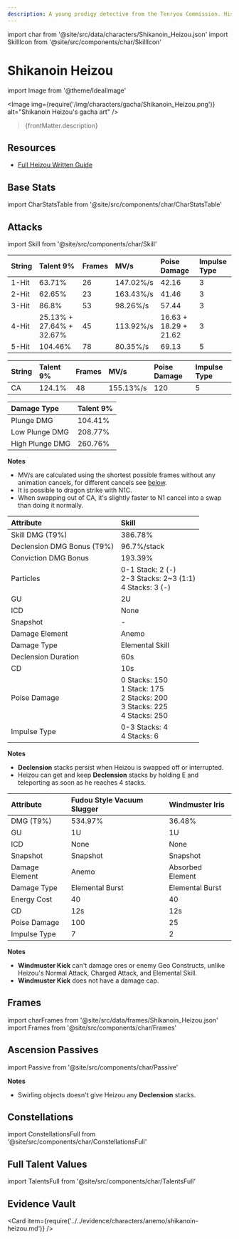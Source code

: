 ```yaml
---
description: A young prodigy detective from the Tenryou Commission. His senses are sharp and his thoughts are clear.
---
```


import char from '@site/src/data/characters/Shikanoin_Heizou.json'
import SkillIcon from '@site/src/components/char/SkillIcon'

# Shikanoin Heizou

import Image from '@theme/IdealImage'

<Image img={require('/img/characters/gacha/Shikanoin_Heizou.png')} alt="Shikanoin Heizou's gacha art" />
<blockquote>{frontMatter.description}</blockquote>

## Resources

* [Full Heizou Written Guide](https://keqingmains.com/heizou/)

## Base Stats

import CharStatsTable from '@site/src/components/char/CharStatsTable'

<CharStatsTable char={char} />

## Attacks

import Skill from '@site/src/components/char/Skill'

<Tabs>
<TabItem value='na' label='Normal Attacks'>
<SkillIcon char={char} skill='na' />
<div class='talent-columns'>
<Skill char={char} skill='na' sectionFilter='Normal Attack' />

| String   | Talent 9%                | Frames | MV/s      | Poise Damage          | Impulse Type |
| :------- | :----------------------- | :----- | :-------- | :-------------------- | :----------- |
| 1-Hit    | 63.71%                   | 26     | 147.02%/s | 42.16                 | 3            |
| 2-Hit    | 62.65%                   | 23     | 163.43%/s | 41.46                 | 3            |
| 3-Hit    | 86.8%                    | 53     | 98.26%/s  | 57.44                 | 3            |
| 4-Hit    | 25.13% + 27.64% + 32.67% | 45     | 113.92%/s | 16.63 + 18.29 + 21.62 | 3            |
| 5-Hit    | 104.46%                  | 78     | 80.35%/s  | 69.13                 | 5            |

</div>
<div class='talent-columns'>
<Skill char={char} skill='na' sectionFilter='Charged Attack' />

| String   | Talent 9% | Frames | MV/s      | Poise Damage | Impulse Type |
| :------- | :-------- | :----- | :-------- | :----------- | :----------- |
| CA       | 124.1%    | 48     | 155.13%/s | 120          | 5            |

</div>
<div class='talent-columns'>
<Skill char={char} skill='na' sectionFilter='Plunging Attack' />

| Damage Type     | Talent 9% |
| :-------------- | :-------- |
| Plunge DMG      | 104.41%   |
| Low Plunge DMG  | 208.77%   |
| High Plunge DMG | 260.76%   |

</div>

**Notes**

* MV/s are calculated using the shortest possible frames without any animation cancels, for different cancels see [below](#frames).
* It is possible to dragon strike with N1C.
* When swapping out of CA, it's slightly faster to N1 cancel into a swap than doing it normally.

</TabItem>

<TabItem value='e' label='Skill'>
<SkillIcon char={char} skill='e' />
<div class='talent-columns'>
<Skill char={char} skill='e' />

| Attribute                    | Skill                                                                                        |
| :--------------------------- | :------------------------------------------------------------------------------------------- |
| Skill DMG \(T9%\)            | 386.78%                                                                                      |
| Declension DMG Bonus \(T9%\) | 96.7%/stack                                                                                  |
| Conviction DMG Bonus         | 193.39%                                                                                      |
| Particles                    | 0-1 Stack: 2 \(-\) <br/> 2-3 Stacks: 2~3 \(1:1\) <br/> 4 Stacks: 3 \(-\)                     |
| GU                           | 2U                                                                                           |
| ICD                          | None                                                                                         |
| Snapshot                     | -                                                                                            |
| Damage Element               | Anemo                                                                                        |
| Damage Type                  | Elemental Skill                                                                              |
| Declension Duration          | 60s                                                                                          |
| CD                           | 10s                                                                                          |
| Poise Damage                 | 0 Stacks: 150 <br/> 1 Stack: 175 <br/> 2 Stacks: 200 <br/> 3 Stacks: 225 <br/> 4 Stacks: 250 |
| Impulse Type                 | 0-3 Stacks: 4 <br/> 4 Stacks: 6                                                              |

</div>

**Notes**

* **Declension** stacks persist when Heizou is swapped off or interrupted.
* Heizou can get and keep **Declension** stacks by holding E and teleporting as soon as he reaches 4 stacks.

</TabItem>

<TabItem value='q' label='Burst'>
<SkillIcon char={char} skill='q' />
<div class='talent-columns'>
<Skill char={char} skill='q'/>

| Attribute      | Fudou Style Vacuum Slugger | Windmuster Iris  |
| :------------- | :------------------------- | :--------------- |
| DMG \(T9%\)    | 534.97%                    | 36.48%           |
| GU             | 1U                         | 1U               |
| ICD            | None                       | None             |
| Snapshot       | Snapshot                   | Snapshot         |
| Damage Element | Anemo                      | Absorbed Element |
| Damage Type    | Elemental Burst            | Elemental Burst  |
| Energy Cost    | 40                         | 40               |
| CD             | 12s                        | 12s              |
| Poise Damage   | 100                        | 25               |
| Impulse Type   | 7                          | 2                |

</div>

**Notes**

* **Windmuster Kick** can't damage ores or enemy Geo Constructs, unlike Heizou's Normal Attack, Charged Attack, and Elemental Skill.
* **Windmuster Kick** does not have a damage cap.

</TabItem>
</Tabs>

## Frames

import charFrames from '@site/src/data/frames/Shikanoin_Heizou.json'
import Frames from '@site/src/components/char/Frames'

<Frames data={charFrames} />

## Ascension Passives

import Passive from '@site/src/components/char/Passive'

<Tabs>
<TabItem value='passive' label='Passive'>
<Passive char={char} passive={2} />
</TabItem>

<TabItem value='a1' label='Ascension 1'>
<Passive char={char} passive={0} />

**Notes**

* Swirling objects doesn't give Heizou any **Declension** stacks.

</TabItem>

<TabItem value="a4" label="Ascension 4">
<Passive char={char} passive={1} />
</TabItem>
</Tabs>

## Constellations

import ConstellationsFull from '@site/src/components/char/ConstellationsFull'

<ConstellationsFull char={char} />

## Full Talent Values

import TalentsFull from '@site/src/components/char/TalentsFull'

<TalentsFull char={char} />

## Evidence Vault

<Card item={require('../../evidence/characters/anemo/shikanoin-heizou.md')} />

